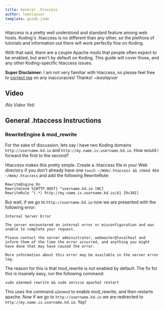 ```yaml
---
title: General .htaccess
author: leeolayvar
template: guide.jade
---
```



Htaccess is a pretty well understood and standard feature among web hosts.
Koding's .htaccess is no different than any other, so the plethora of
tutorials and information out there will work perfectly fine on Koding.

With that said, there are a couple Apache mods that people often expect to
be enabled, but aren't by default on Koding. This guide will cover those,
and any other Koding-specific htaccess issues.

**Super Disclaimer:** I am not very familiar with htaccess, so please feel
free to [correct me][0] on any inaccuracies! Thanks! *~leeolayvar*


## Video

*(No Video Yet)*



## General .htaccess Instructions

<a name="modrewrite" class="anchor"></a>
### RewriteEngine & mod_rewrite 

For the sake of discussion, lets say i have two Koding domains
`http://username.kd.io` and `http://my.name.is.username.kd.io`. How would
i forward the first to the second?

Htaccess makes this pretty simple. Create a .htaccess file in your Web
directory if you don't already have one
`touch ~/Web/.htaccess && chmod 664 ~/Web/.htaccess` and add the
following RewriteRule:

```
RewriteEngine On
RewriteCond %{HTTP_HOST} ^username.kd.io [NC]
RewriteRule ^(.*) http://my.name.is.username.kd.io/$1 [R=301]
```

But wait, if we go to `http://username.kd.io` now we are presented with
the following error:

```
Internal Server Error

The server encountered an internal error or misconfiguration and was unable to complete your request.

Please contact the server administrator, webmaster@localhost and inform them of the time the error occurred, and anything you might have done that may have caused the error.

More information about this error may be available in the server error log.
```

The reason for this is that mod_rewrite is not enabled by default. The fix
for this is insanely easy, run the following command:

```
sudo a2enmod rewrite && sudo service apache2 restart
```

This uses the command `a2enmod` to enable mod_rewrite, and then restarts
apache. Now if we go to `http://username.kd.io` we are redirected to
`http://my.name.is.username.kd.io`. Yay!




<!--
## Additional Resources

If you are looking for .htaccess tutorials, the following links may be
handy. Feel free to [submit a link][0] if you know of a good tutorial!

- 
-->



[0]: https://github.com/koding/docs/issues/new

